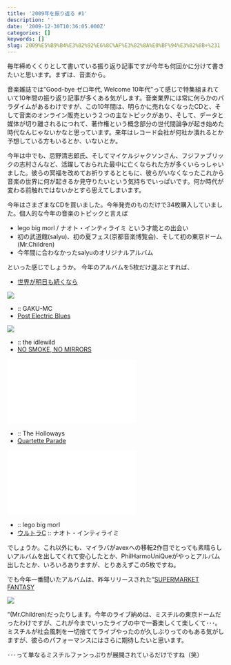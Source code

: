 ```yaml
---
title: '2009年を振り返る #1'
description: ''
date: '2009-12-30T10:36:05.000Z'
categories: []
keywords: []
slug: 2009%E5%B9%B4%E3%82%92%E6%8C%AF%E3%82%8A%E8%BF%94%E3%82%8B+%231
---
```

毎年締めくくりとして書いている振り返り記事ですが今年も何回かに分けて書きたいと思います。まずは、音楽から。

音楽雑誌では”Good-bye ゼロ年代, Welcome 10年代”って感じで特集組まれていて10年間の振り返り記事が多くある気がします。音楽業界には常に何らかのパラダイムがあるわけですが、この10年間は、明らかに売れなくなったCDと、そして音楽のオンライン販売という２つの主なトピックがあり、そして、データと媒体が切り離されるにつれて、著作権という概念部分の世代間論争が起き始めた時代なんじゃないかなと思っています。来年はレコード会社が何社か潰れるとか予想している方もいるとか、いないとか。

今年は中でも、忌野清志郎氏、そしてマイケルジャクソンさん、フジファブリックの志村さんなど、活躍しておられた最中に亡くなられた方が多くいらっしゃいました。彼らの冥福を改めてお祈りするとともに、彼らがいなくなったこれから音楽の世界に何が起きるか見守りたいという気持ちでいっぱいです。何か時代が変わる前触れではないかとすら思えてしまいます。

今年はさまざまなCDを買いました。今年発売のものだけで34枚購入していました。個人的な今年の音楽のトピックと言えば

*   lego big morl / ナオト・インティライミ という才能との出会い
*   初の武道館(salyu)、初の夏フェス(京都音楽博覧会)、そして初の東京ドーム(Mr.Children)
*   今年間に合わなかったsalyuのオリジナルアルバム

といった感じでしょうか。 今年のアルバムを5枚だけ選ぶとすれば、

*   [世界が明日も続くなら](http://www.amazon.co.jp/gp/product/B002M34BJ4?ie=UTF8&tag=qli-22&linkCode=as2&camp=247&creative=7399&creativeASIN=B002M34BJ4)

![](0__QCgG6wau4__FBiXKF..gif.gif)

*   :: GAKU-MC
*   [Post Electric Blues](http://www.amazon.co.jp/gp/product/B002ICGC82?ie=UTF8&tag=qli-22&linkCode=as2&camp=247&creative=7399&creativeASIN=B002ICGC82)

![](0__TXm1C3Z9FL5Ynoh4..gif.gif)

*   :: the idlewild
*   [NO SMOKE, NO MIRRORS](http://www.amazon.co.jp/gp/product/B001UGM0XS?ie=UTF8&tag=qli-22&linkCode=as2&camp=247&creative=7399&creativeASIN=B001UGM0XS)

![](0__pu7CYo2V__5nU0JGS..xml.xml)

*   :: The Holloways
*   [Quartette Parade](http://www.amazon.co.jp/gp/product/B001LPF15W?ie=UTF8&tag=qli-22&linkCode=as2&camp=247&creative=7399&creativeASIN=B001LPF15W)

![](0____FwZqd4fd5Iup__Cz..xml.xml)

*   :: lego big morl
*   [ウルトラC](http://www.towerrecords.co.jp/sitemap/CSfCardMain.jsp?GOODS_NO=1919498&GOODS_SORT_CD=104) :: ナオト・インティライミ

でしょうか。これ以外にも、マイラバがavexへの移転2作目でとっても素晴らしいアルバムを出してくれて安心したとか、PhilHarmoUniQueがやっとアルバム出したとか、いろいろありますが、とりあえずこの5枚ですね。

でも今年一番聞いたアルバムは、昨年リリースされた”[SUPERMARKET FANTASY](http://www.amazon.co.jp/gp/product/B001H0GBZ0?ie=UTF8&tag=qli-22&linkCode=as2&camp=247&creative=7399&creativeASIN=B001H0GBZ0)

![](0__z9n5jePAHZdiO2Tb..gif.gif)

“(Mr.Children)だったりします。今年のライブ納めは、ミスチルの東京ドームだったわけですが、これが今までいったライブの中で一番楽しくて楽しくて･･･。ミスチルが社会風刺を一切捨ててライブやったのが久しぶりってのもある気がしますが、彼らのパフォーマンスにはさらに期待したいと思います。

･･･って単なるミスチルファンっぷりが展開されているだけですね（笑）